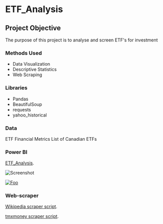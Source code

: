 # ETF_Analysis
## Project Objective
The purpose of this project is to analyse and screen ETF's for investment


### Methods Used
* Data Visualization
* Descriptive Statistics
* Web Scraping

### Libraries
* Pandas
* BeautifulSoup
* requests
* yahoo_historical

### Data
ETF Financial Metrics
List of Canadian ETFs


### Power BI
[ETF_Analysis](https://app.powerbi.com/view?r=eyJrIjoiZjA0ZmU1Y2ItZGIwYS00YjdiLTk3ZDQtZWM5MmRjOTJmZjEyIiwidCI6ImM2YmVjNzVjLTU1ODUtNDMyMi1hNDJhLWY2MzhlZjhiOTA5MyJ9).

![Screenshot](https://app.powerbi.com/view?r=eyJrIjoiZjA0ZmU1Y2ItZGIwYS00YjdiLTk3ZDQtZWM5MmRjOTJmZjEyIiwidCI6ImM2YmVjNzVjLTU1ODUtNDMyMi1hNDJhLWY2MzhlZjhiOTA5MyJ9)

[![Foo](http://www.google.com.au/images/nav_logo7.png)](http://google.com.au/)

### Web-scraper
[Wikipedia scraper script](https://github.com/emax4/Web-scraping/blob/master/ETF_Canada.py).

[tmxmoney scraper script](https://github.com/emax4/Web-scraping/blob/master/tmxmoney_scraper.py).
